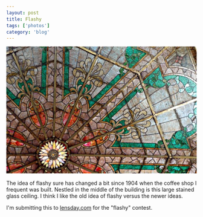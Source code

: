 ```yaml
---
layout: post
title: Flashy
tags: ['photos']
category: 'blog'
---
```


![Flashy :: Nikon D70 : 5s : f/22 : ISO 200](/media/2004/10/flashy.jpg)

The idea of flashy sure has changed a bit since 1904 when the coffee
shop I frequent was built. Nestled in the middle of the building is this
large stained glass ceiling. I think I like the old idea of flashy
versus the newer ideas.

I'm submitting this to [lensday.com](http://www.lensday.com) for the
"flashy" contest.

